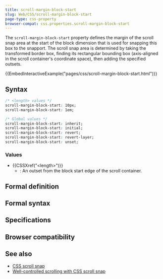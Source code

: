 ```yaml
---
title: scroll-margin-block-start
slug: Web/CSS/scroll-margin-block-start
page-type: css-property
browser-compat: css.properties.scroll-margin-block-start
---
```




The `scroll-margin-block-start` property defines the margin of the scroll snap area at the start of the block dimension that is used for snapping this box to the snapport. The scroll snap area is determined by taking the transformed border box, finding its rectangular bounding box (axis-aligned in the scroll container's coordinate space), then adding the specified outsets.

{{EmbedInteractiveExample("pages/css/scroll-margin-block-start.html")}}

## Syntax

```css
/* <length> values */
scroll-margin-block-start: 10px;
scroll-margin-block-start: 1em;

/* Global values */
scroll-margin-block-start: inherit;
scroll-margin-block-start: initial;
scroll-margin-block-start: revert;
scroll-margin-block-start: revert-layer;
scroll-margin-block-start: unset;
```

### Values

- {{CSSXref("&lt;length&gt;")}}
  - : An outset from the block start edge of the scroll container.

## Formal definition



## Formal syntax



## Specifications



## Browser compatibility



## See also

- [CSS scroll snap](/Web/CSS/CSS_scroll_snap)
- [Well-controlled scrolling with CSS scroll snap](https://web.dev/articles/css-scroll-snap)
